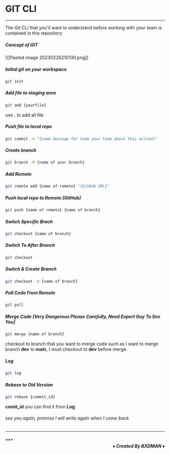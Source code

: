 # GIT CLI
---
The Git CLI that you'll want to understand before working with your team is contained in this repository

##### Concept of GIT

![[Pasted image 20230226210130.png]]


##### Initial git on your workspace
```bash
git init
```

##### Add file to staging area
```bash
git add {yourfile} 
```
use **.**  to add all file  

##### Push file to local repo
```bash
git commit -m "{some message for team your team about this action}"
```

##### Create branch 
```bash
git branch -M {name of your branch}
```

##### Add Remote
```bash
git remote add {name of remote} "{GitHub URL}"
```

##### Push local repo to Remote [GitHub]
```bash
git push {name of remote} {name of branch}
```

##### Switch Specific Brach
```bash
git checkout {name of branch}
```

##### Switch To After Branch 
```bash
git checkout -
```

##### Switch & Create Branch
```bash
git checkout -b {name of branch}
```

##### Pull Code From Remote 
```bash
git pull
```

##### Merge Code [Very Dangerous Please Carefully, Need Expert Guy To See You]
```bash 
git merge {name of branch}
```
checkout to branch that you want to merge code  such as I want to merge branch **dev** to **main**, I must checkout to **dev** before merge. 

##### Log
```bash
git log
```

##### Rebase to Old Version
```bash
git rebase {commit_id}
```
**comit_id** you can find it from **Log**

######  see you again, promise I will write again when I come back
---
##### ***<div align="right">&diams; Created By BXDMAN &diams;</div>
